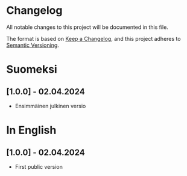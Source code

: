 # Changelog
All notable changes to this project will be documented in this file.

The format is based on [Keep a Changelog](https://keepachangelog.com/en/1.0.0/),
and this project adheres to [Semantic Versioning](https://semver.org/spec/v2.0.0.html).

# Suomeksi

## [1.0.0] - 02.04.2024
- Ensimmäinen julkinen versio

# In English

## [1.0.0] - 02.04.2024
- First public version